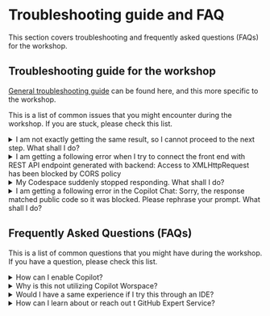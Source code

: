 # Troubleshooting guide and FAQ

This section covers troubleshooting and frequently asked questions (FAQs) for the workshop.

## Troubleshooting guide for the workshop

[General troubleshooting guide](https://docs.github.com/en/copilot/using-github-copilot/troubleshooting-github-copilot) can be found here, and this more specific to the workshop.

This is a list of common issues that you might encounter during the workshop. If you are stuck, please check this list.

<details>
  <summary>I am not exactly getting the same result, so I cannot proceed to the next step. What shall I do?</summary>
  We put the section together at the end in a way that you can copy-and-paste the code if you want to follow along. If you are not getting the same result, please check the section where you can copy-and-paste the code.
</details>

<details>
  <summary>I am getting a following error when I try to connect the front end with REST API endpoint generated with backend: Access to XMLHttpRequest has been blocked by CORS policy</summary>
  This is a common issue when you are trying to connect the front end with the REST API endpoint. Codespace almost exclusively through VS Code and things like port-forwarding work a lot better. Although you can follow the steps in the workshop, you might find it much easier to switch to your local environment through VS Code. If you are still having issues, please reach out to the GitHub.
</details>

<details>
  <summary>My Codespace suddenly stopped responding. What shall I do?</summary>
  You can stop the Codespace and start it again. If you are still having issues, please reach out to the GitHub.
</details>

<details>
  <summary>I am getting a following error in the Copilot Chat: Sorry, the response matched public code so it was blocked. Please rephrase your prompt. What shall I do?</summary>
  This is a common issue when you are trying to get the code from the Copilot Chat. You can try to rephrase your prompt. If you are still having issues, please reach out to the GitHub.
</details>

## Frequently Asked Questions (FAQs)

This is a list of common questions that you might have during the workshop. If you have a question, please check this list.

<details>
  <summary>How can I enable Copilot?</summary>
  For the workshop, it should be already enabled. If you are trying on your own, please make sure that you have a Copilot license attached to your GitHub account that you are logged in with. Please visit this page to find out more: https://docs.github.com/en/copilot/about-github-copilot/subscription-plans-for-github-copilot. If you need any help, please reach out to the GitHub Expert Service team.
</details>

<details>
  <summary>Why is this not utilizing Copilot Worspace?</summary>
  Copilot Workspace is a new GitHub feature that helps to bootstrap a lot of boilerplate codes and generating resources within the repository. We could have started with **Copilot Workspace** but we wanted to show you how to use Copilot in a more traditional way. If you are interested in learning more about Copilot Workspace, please check out the documentation: https://docs.github.com/en/copilot/using-github-copilot/using-github-copilot-workspace.
</details>

<details>
  <summary>Would I have a same experience if I try this through an IDE?</summary>
  For the most part, yes. Codespace uses the same editor as Visual Studio Code, so you should have the same experience. However, there are some features that are only available in Codespace, such as the ability to run the code in the cloud. And you might encounter issue with CORS. If you are having issues, please reach out to the GitHub.
</details>

<details>
  <summary>How can I learn about or reach out t GitHub Expert Service?</summary>
  Please visit the following website to find out more about GitHub Expert Service: https://github.com/services
</details>


